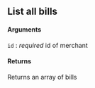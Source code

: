 ## List all bills

#### Arguments

`id`
:	_required_ id of merchant

#### Returns

Returns an array of bills
